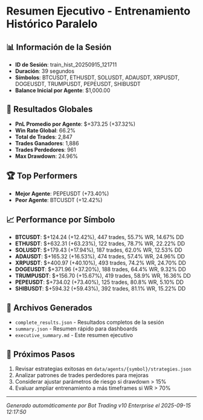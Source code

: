 # Resumen Ejecutivo - Entrenamiento Histórico Paralelo

## 📊 Información de la Sesión
- **ID de Sesión**: train_hist_20250915_121711
- **Duración**: 39 segundos
- **Símbolos**: BTCUSDT, ETHUSDT, SOLUSDT, ADAUSDT, XRPUSDT, DOGEUSDT, TRUMPUSDT, PEPEUSDT, SHIBUSDT
- **Balance Inicial por Agente**: $1,000.00

## 🎯 Resultados Globales
- **PnL Promedio por Agente**: $+373.25 (+37.32%)
- **Win Rate Global**: 66.2%
- **Total de Trades**: 2,847
- **Trades Ganadores**: 1,886
- **Trades Perdedores**: 961
- **Max Drawdown**: 24.96%

## 🏆 Top Performers
- **Mejor Agente**: PEPEUSDT (+73.40%)
- **Peor Agente**: BTCUSDT (+12.42%)

## 📈 Performance por Símbolo
- **BTCUSDT**: $+124.24 (+12.42%), 447 trades, 55.7% WR, 14.67% DD
- **ETHUSDT**: $+632.31 (+63.23%), 122 trades, 78.7% WR, 22.22% DD
- **SOLUSDT**: $+179.43 (+17.94%), 187 trades, 62.0% WR, 12.53% DD
- **ADAUSDT**: $+165.32 (+16.53%), 474 trades, 57.4% WR, 24.96% DD
- **XRPUSDT**: $+400.97 (+40.10%), 493 trades, 74.2% WR, 24.70% DD
- **DOGEUSDT**: $+371.96 (+37.20%), 188 trades, 64.4% WR, 9.32% DD
- **TRUMPUSDT**: $+156.70 (+15.67%), 419 trades, 58.9% WR, 16.36% DD
- **PEPEUSDT**: $+734.02 (+73.40%), 125 trades, 80.8% WR, 5.10% DD
- **SHIBUSDT**: $+594.32 (+59.43%), 392 trades, 81.1% WR, 15.22% DD

## 📁 Archivos Generados
- `complete_results.json` - Resultados completos de la sesión
- `summary.json` - Resumen rápido para dashboards
- `executive_summary.md` - Este resumen ejecutivo

## 🎯 Próximos Pasos
1. Revisar estrategias exitosas en `data/agents/{symbol}/strategies.json`
2. Analizar patrones de trades perdedores para mejoras
3. Considerar ajustar parámetros de riesgo si drawdown > 15%
4. Evaluar ampliar entrenamiento a más timeframes si WR > 70%

---
*Generado automáticamente por Bot Trading v10 Enterprise el 2025-09-15 12:17:50*
